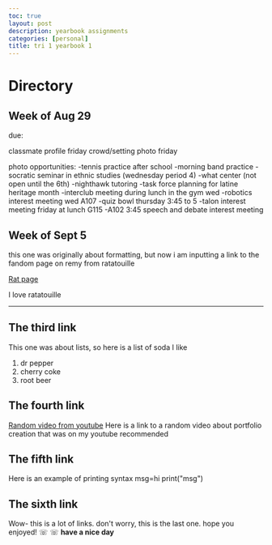 ```yaml
---
toc: true
layout: post
description: yearbook assignments
categories: [personal]
title: tri 1 yearbook 1
---
```

# Directory

## Week of Aug 29

due:

classmate profile friday
crowd/setting photo friday

photo opportunities: 
-tennis practice after school
-morning band practice
-socratic seminar in ethnic studies (wednesday period 4)
-what center (not open until the 6th)
-nighthawk tutoring
-task force planning for latine heritage month 
-interclub meeting during lunch in the gym wed
-robotics interest meeting wed A107
-quiz bowl thursday 3:45 to 5
-talon interest meeting friday at lunch G115
-A102 3:45 speech and debate interest meeting



## Week of Sept 5

this one was originally about formatting, but now i am inputting a link to the fandom page on remy from ratatouille

[Rat page](https://disney.fandom.com/wiki/Remy)

I love ratatouille 

---

## The third link

This one was about lists, so here is a list of soda I like

1. dr pepper
2. cherry coke
3. root beer

## The fourth link

[Random video from youtube](https://youtu.be/UeLgHoh__DA)
Here is a link to a random video about portfolio creation that was on my youtube recommended

## The fifth link

Here is an example of printing syntax
msg=hi
print("msg")

## The sixth link

Wow- this is a lot of links. don't worry, this is the last one. hope you enjoyed! ☏ ☏
**have a nice day**









